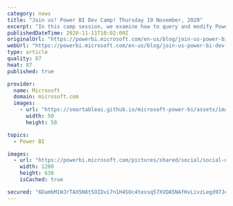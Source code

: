 ```yaml
---
category: news
title: "Join us! Power BI Dev Camp! Thursday 19 November, 2020"
excerpt: "In this camp session, we examine how to query and modify Power BI datasets using C# and the Tabular Object Model (TOM). The session will explain how to connect to a local data model running in Power BI Desktop as well as how to connect to data models in the Power BI Service through the XMLA endpoint."
publishedDateTime: 2020-11-11T10:02:09Z
originalUrl: "https://powerbi.microsoft.com/en-us/blog/join-us-power-bi-dev-camp-thursday-19-november-2020/"
webUrl: "https://powerbi.microsoft.com/en-us/blog/join-us-power-bi-dev-camp-thursday-19-november-2020/"
type: article
quality: 87
heat: 87
published: true

provider:
  name: Microsoft
  domain: microsoft.com
  images:
    - url: "https://smartableai.github.io/microsoft-power-bi/assets/images/organizations/microsoft.com-50x50.jpg"
      width: 50
      height: 50

topics:
  - Power BI

images:
  - url: "https://powerbi.microsoft.com/pictures/shared/social/social-default-image.png"
    width: 1200
    height: 630
    isCached: true

secured: "6DambM1WJrTAX5N8t5OIDvi7n1H4SOc4texsq57XVDA5NAfHvLivzLegd97Jexrar886hj45xGWVp6cdVJlL4gcoy6NNmGe+y/SzolWXRGsg1NVJnAe+yZRXJKnSQvU/QArkXLTxhmnRokae6eR9wTW3D7gwD94YzT8R50rTQRbHSUBGRoJPVy1EiRKKdCmtDUwMl1kjc8xZuePvF8s4Zl8VeDKNtBp86AwmOPez8QJgcNaZSkjtkBPUGAn6B3r0XqSCGMCt8qqw2slH7OECQJTrataD34M8/9ly4ILuh0pxUJfPjPsWv/1Zq0+IIIH0Gtom8b9kh63dlKx49+fhxmKdAN3c4xJALN1OstD9wC8=;LnEU0w9OC1J/nNs6LIypew=="
---
```


